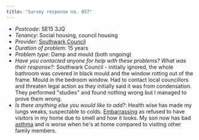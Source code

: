 ```yaml
---
title: "Survey response no. 057"
---
```


- *Postcode*: SE15 3JQ  
- *Tenancy*: Social housing, council housing  
- *Provider*: [Southwark Council](providers/southwark)
- *Duration of problem*: 15 years  
- *Problem type*: Damp and mould (both ongoing)  
- *Have you contacted anyone for help with these problems? What was their response?*: Southwark Council - initially ignored, the whole bathroom was covered in black mould and the window rotting out of the frame. Mould in the bedroom window. Had to contact local councillors and threaten legal action as they initially said it was from condensation.  They performed "studies" and found nothing wrong but I managed to prove them wrong.       
- *Is there anything else you would like to add?*: Health wise has made my lungs weaks, suspectable to colds. [Embarrassing](cause-effect-affect/Shame) as refused to have visitors in my home due to smell and how it looks. My son now has bad [asthma](cause-effect-affect/Asthma) and is worse when he's at home compared to visiting other family members. 